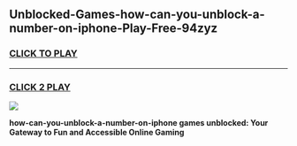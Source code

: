 
## Unblocked-Games-how-can-you-unblock-a-number-on-iphone-Play-Free-94zyz
<h3>
<a href="https://premium76.site?title=how-can-you-unblock-a-number-on-iphone&ref=23A">CLICK TO PLAY</a></h3>
<hr>

<h3>
<a href="https://premium76.site?title=how-can-you-unblock-a-number-on-iphone&ref=23A">CLICK 2 PLAY</a>
  
</h3>

<a href="https://premium76.site?title=how-can-you-unblock-a-number-on-iphone&ref=23A"><img src="https://clearcache.store/games.png"></a>


**how-can-you-unblock-a-number-on-iphone games unblocked: Your Gateway to Fun and Accessible Online Gaming**
